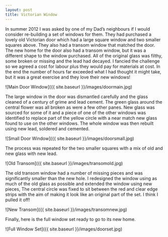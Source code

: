 ```yaml
---
layout: post
title: Victorian Window
---
```


In summer 2012 I was asked by one of my Dad’s neighbours if I would consider re-building a set of windows for them. They had purchased a lovely old Victorian door which had a large square window and two smaller squares above. They also had a transom window that matched the door.
The new home for the door also had a transom window, but it was a different shape to the window purchased. All of the original glass was filthy, some broken or missing and the lead had decayed. I fancied the challenge so we agreed a cost for labour plus they would pay for materials at cost. In the end the number of hours far exceeded what I had thought it might take, but it was a great exercise and they love their new windows!

![Main Door Window]({{ site.baseurl }}/images/doormain.jpg)

The large window in the door was dismantled carefully and the glass cleaned of a century of grime and lead cement. The green glass around the central flower was all broken as were a few other panes. New glass was sourced for some of it and a piece of one of the other windows was identified to replace part of the yellow circle with a near match new glass found to use on the other windows. The whole window was then rebuilt using new lead, soldered and cemented.

![Small Door Window]({{ site.baseurl }}/images/doorsmall.jpg)

The process was repeated for the two smaller squares with a mix of old and new glass with new lead.

![Old Transom]({{ site.baseurl }}/images/transomold.jpg)

The old transom window had a number of missing pieces and was significantly smaller than the new hole. I redesigned the window using as much of the old glass as possible and extended the window using new pieces, The central circle was fixed to sit between the red and clear edge strips with the aim of making it look like an original part of the set. I think I pulled it off!

![New Transom]({{ site.baseurl }}/images/transomnew.jpg)

Finally, here is the full window set ready to go to its new home.

![Full Window Set]({{ site.baseurl }}/images/doorset.jpg)
